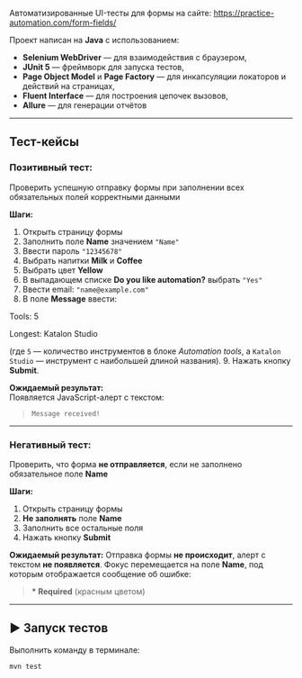 Автоматизированные UI-тесты для формы на сайте: https://practice-automation.com/form-fields/  


Проект написан на **Java** с использованием:
- **Selenium WebDriver** — для взаимодействия с браузером,
- **JUnit 5** — фреймворк для запуска тестов,
- **Page Object Model** и **Page Factory** — для инкапсуляции локаторов и действий на страницах,
- **Fluent Interface** — для построения цепочек вызовов,
- **Allure** — для генерации отчётов

---
##  Тест-кейсы

### Позитивный тест: 
 
Проверить успешную отправку формы при заполнении всех обязательных полей корректными данными

**Шаги:**
1. Открыть страницу формы
2. Заполнить поле **Name** значением `"Name"`
3. Ввести пароль `"12345678"`
4. Выбрать напитки **Milk** и **Coffee**
5. Выбрать цвет **Yellow**
6. В выпадающем списке **Do you like automation?** выбрать `"Yes"`
7. Ввести email: `"name@example.com"`
8. В поле **Message** ввести:

Tools: 5

Longest: Katalon Studio

   (где `5` — количество инструментов в блоке *Automation tools*, а `Katalon Studio` — инструмент с наибольшей длиной названия).
9. Нажать кнопку **Submit**.

**Ожидаемый результат:**  
Появляется JavaScript-алерт с текстом:
> `Message received!`

---

### Негативный тест: 

Проверить, что форма **не отправляется**, если не заполнено обязательное поле **Name**

**Шаги:**
1. Открыть страницу формы
2. **Не заполнять** поле **Name**
3. Заполнить все остальные поля
4. Нажать кнопку **Submit**

**Ожидаемый результат:**
Отправка формы **не происходит**, алерт с текстом **не появляется**. 
Фокус перемещается на поле **Name**, под которым отображается сообщение об ошибке:
> **\* Required** (красным цветом)

---

## ▶️ Запуск тестов
Выполнить команду в терминале:
```bash
mvn test
